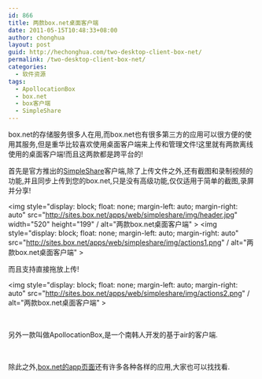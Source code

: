 ```yaml
---
id: 866
title: 两款box.net桌面客户端
date: 2011-05-15T10:48:33+08:00
author: chonghua
layout: post
guid: http://hechonghua.com/two-desktop-client-box-net/
permalink: /two-desktop-client-box-net/
categories:
  - 软件资源
tags:
  - ApollocationBox
  - box.net
  - box客户端
  - SimpleShare
---
```

box.net的存储服务很多人在用,而box.net也有很多第三方的应用可以很方便的使用其服务,但是重华比较喜欢使用桌面客户端来上传和管理文件!这里就有两款离线使用的桌面客户端!而且这两款都是跨平台的!

<!--more-->

首先是官方推出的<a href="http://sites.box.net/apps/web/simpleshare/" target="_blank">SimpleShare</a>客户端,除了上传文件之外,还有截图和录制视频的功能,并且同步上传到您的box.net,只是没有高级功能,仅仅适用于简单的截图,录屏并分享!

<img style="display: block; float: none; margin-left: auto; margin-right: auto" src="http://sites.box.net/apps/web/simpleshare/img/header.jpg" width="520" height="199" / alt="两款box.net桌面客户端" > <img style="display: block; float: none; margin-left: auto; margin-right: auto" src="http://sites.box.net/apps/web/simpleshare/img/actions1.png" / alt="两款box.net桌面客户端" > 

而且支持直接拖放上传!

<img style="display: block; float: none; margin-left: auto; margin-right: auto" src="http://sites.box.net/apps/web/simpleshare/img/actions2.png" / alt="两款box.net桌面客户端" > 

&#160;

另外一款叫做ApollocationBox,是一个南韩人开发的基于air的客户端.</p> 

&#160;</p> 

除此之外,<a href="http://www.box.net/services" target="_blank">box.net的app页面</a>还有许多各种各样的应用,大家也可以找找看.